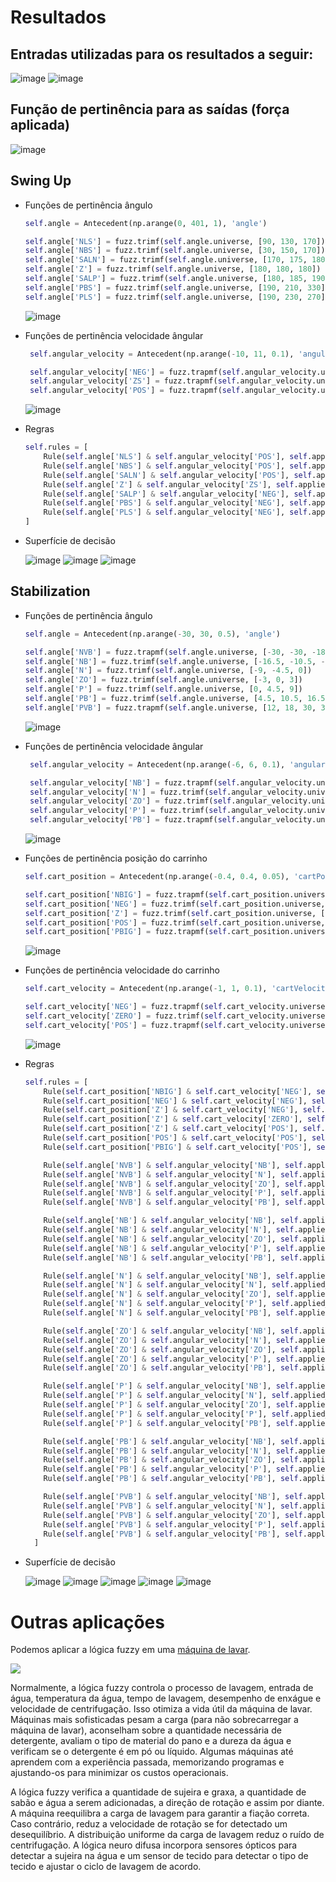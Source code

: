 # Resultados

## Entradas utilizadas para os resultados a seguir:

![image](https://user-images.githubusercontent.com/49571908/163293619-01ff7bb3-c3a5-46d0-abff-a41737dbe4bd.png)
![image](https://user-images.githubusercontent.com/49571908/163294851-f6dccced-16eb-44ac-af80-6ab9b3b83d9d.png)


## Função de pertinência para as saídas (força aplicada)

![image](https://user-images.githubusercontent.com/49571908/163292829-e6ae1425-4d77-4d5c-aff3-208f72adaee4.png)


## Swing Up

- Funções de pertinência ângulo
  ```python
  self.angle = Antecedent(np.arange(0, 401, 1), 'angle')

  self.angle['NLS'] = fuzz.trimf(self.angle.universe, [90, 130, 170])
  self.angle['NBS'] = fuzz.trimf(self.angle.universe, [30, 150, 170])
  self.angle['SALN'] = fuzz.trimf(self.angle.universe, [170, 175, 180])
  self.angle['Z'] = fuzz.trimf(self.angle.universe, [180, 180, 180])
  self.angle['SALP'] = fuzz.trimf(self.angle.universe, [180, 185, 190])
  self.angle['PBS'] = fuzz.trimf(self.angle.universe, [190, 210, 330])
  self.angle['PLS'] = fuzz.trimf(self.angle.universe, [190, 230, 270])
  ```
  
  ![image](https://user-images.githubusercontent.com/49571908/163292440-3e3546b2-c5ac-45e9-9178-40fe1fd37cc9.png)

  
 - Funções de pertinência velocidade ângular
   ```python
    self.angular_velocity = Antecedent(np.arange(-10, 11, 0.1), 'angularVelocity')

    self.angular_velocity['NEG'] = fuzz.trapmf(self.angular_velocity.universe, [-10, -10, -1, 0])
    self.angular_velocity['ZS'] = fuzz.trapmf(self.angular_velocity.universe, [-0.1, 0, 0, 0.1])
    self.angular_velocity['POS'] = fuzz.trapmf(self.angular_velocity.universe, [0, 1, 10, 10])
    ```
    
    ![image](https://user-images.githubusercontent.com/49571908/163292477-ccddb074-26e3-4667-ac39-090c8e4c085c.png)

    
  - Regras
    ```python
    self.rules = [
        Rule(self.angle['NLS'] & self.angular_velocity['POS'], self.applied_force['NB']),
        Rule(self.angle['NBS'] & self.angular_velocity['POS'], self.applied_force['Z']),
        Rule(self.angle['SALN'] & self.angular_velocity['POS'], self.applied_force['N']),
        Rule(self.angle['Z'] & self.angular_velocity['ZS'], self.applied_force['P']),
        Rule(self.angle['SALP'] & self.angular_velocity['NEG'], self.applied_force['P']),
        Rule(self.angle['PBS'] & self.angular_velocity['NEG'], self.applied_force['Z']),
        Rule(self.angle['PLS'] & self.angular_velocity['NEG'], self.applied_force['PB'])
    ]
    ```
    
   - Superfície de decisão
   
     ![image](https://user-images.githubusercontent.com/49571908/163293004-56110317-141f-4e30-9b5c-93941cdd7415.png)
     ![image](https://user-images.githubusercontent.com/49571908/163293051-c699610b-b266-458c-a4ba-0d2baf6a4e99.png)
     ![image](https://user-images.githubusercontent.com/49571908/163293077-e4e0e990-2780-415c-9431-3d460826746e.png)

   

  ## Stabilization

- Funções de pertinência ângulo
  ```python
  self.angle = Antecedent(np.arange(-30, 30, 0.5), 'angle')

  self.angle['NVB'] = fuzz.trapmf(self.angle.universe, [-30, -30, -18, -12])
  self.angle['NB'] = fuzz.trimf(self.angle.universe, [-16.5, -10.5, -4.5])
  self.angle['N'] = fuzz.trimf(self.angle.universe, [-9, -4.5, 0])
  self.angle['ZO'] = fuzz.trimf(self.angle.universe, [-3, 0, 3])
  self.angle['P'] = fuzz.trimf(self.angle.universe, [0, 4.5, 9])
  self.angle['PB'] = fuzz.trimf(self.angle.universe, [4.5, 10.5, 16.5])
  self.angle['PVB'] = fuzz.trapmf(self.angle.universe, [12, 18, 30, 30])
  ```
  
  ![image](https://user-images.githubusercontent.com/49571908/163294209-28f8b4d7-3273-4642-a026-d2bf950d5888.png)

  
 - Funções de pertinência velocidade ângular
   ```python
    self.angular_velocity = Antecedent(np.arange(-6, 6, 0.1), 'angularVelocity')

    self.angular_velocity['NB'] = fuzz.trapmf(self.angular_velocity.universe, [-6, -6, -4.2, -1.7])
    self.angular_velocity['N'] = fuzz.trimf(self.angular_velocity.universe, [-3.6, -1.7, 0])
    self.angular_velocity['ZO'] = fuzz.trimf(self.angular_velocity.universe, [-1.7, 0, 1.7])
    self.angular_velocity['P'] = fuzz.trimf(self.angular_velocity.universe, [0, 1.7, 3.6])
    self.angular_velocity['PB'] = fuzz.trapmf(self.angular_velocity.universe, [1.7, 4.2, 6, 6])
    ```
    
    ![image](https://user-images.githubusercontent.com/49571908/163294422-1198920a-f857-4556-a01d-9b102b1a9563.png)

  - Funções de pertinência posição do carrinho 
   
    ```python
    self.cart_position = Antecedent(np.arange(-0.4, 0.4, 0.05), 'cartPosition')

    self.cart_position['NBIG'] = fuzz.trapmf(self.cart_position.universe, [-0.4, -0.4, -0.3, -0.15])
    self.cart_position['NEG'] = fuzz.trimf(self.cart_position.universe, [-0.3, -0.15, 0])
    self.cart_position['Z'] = fuzz.trimf(self.cart_position.universe, [-0.15, 0, 0.15])
    self.cart_position['POS'] = fuzz.trimf(self.cart_position.universe, [0, 0.15, 0.3])
    self.cart_position['PBIG'] = fuzz.trapmf(self.cart_position.universe, [0.15, 0.3, 0.4, 0.4])
    ```
    
    ![image](https://user-images.githubusercontent.com/49571908/163294474-66fa1636-b694-4952-b597-7605b5d478f4.png)
    
  - Funções de pertinência velocidade do carrinho
   
    ```python
    self.cart_velocity = Antecedent(np.arange(-1, 1, 0.1), 'cartVelocity')

    self.cart_velocity['NEG'] = fuzz.trapmf(self.cart_velocity.universe, [-1, -1, -0.1, 0])
    self.cart_velocity['ZERO'] = fuzz.trimf(self.cart_velocity.universe, [-0.1, 0, 0.1])
    self.cart_velocity['POS'] = fuzz.trapmf(self.cart_velocity.universe, [0, 0.1, 1, 1])
    ```
    
    ![image](https://user-images.githubusercontent.com/49571908/163294537-f460365f-ff1d-46d3-9edf-564935593a04.png)
    
  - Regras
    ```python
    self.rules = [
        Rule(self.cart_position['NBIG'] & self.cart_velocity['NEG'], self.applied_force['PVVB']),
        Rule(self.cart_position['NEG'] & self.cart_velocity['NEG'], self.applied_force['PVB']),
        Rule(self.cart_position['Z'] & self.cart_velocity['NEG'], self.applied_force['PB']),
        Rule(self.cart_position['Z'] & self.cart_velocity['ZERO'], self.applied_force['Z']),
        Rule(self.cart_position['Z'] & self.cart_velocity['POS'], self.applied_force['NB']),
        Rule(self.cart_position['POS'] & self.cart_velocity['POS'], self.applied_force['NVB']),
        Rule(self.cart_position['PBIG'] & self.cart_velocity['POS'], self.applied_force['NVVB']),

        Rule(self.angle['NVB'] & self.angular_velocity['NB'], self.applied_force['NVVB']),
        Rule(self.angle['NVB'] & self.angular_velocity['N'], self.applied_force['NVVB']),
        Rule(self.angle['NVB'] & self.angular_velocity['ZO'], self.applied_force['NVB']),
        Rule(self.angle['NVB'] & self.angular_velocity['P'], self.applied_force['NB']),
        Rule(self.angle['NVB'] & self.angular_velocity['PB'], self.applied_force['N']),

        Rule(self.angle['NB'] & self.angular_velocity['NB'], self.applied_force['NVVB']),
        Rule(self.angle['NB'] & self.angular_velocity['N'], self.applied_force['NVB']),
        Rule(self.angle['NB'] & self.angular_velocity['ZO'], self.applied_force['NB']),
        Rule(self.angle['NB'] & self.angular_velocity['P'], self.applied_force['N']),
        Rule(self.angle['NB'] & self.angular_velocity['PB'], self.applied_force['Z']),

        Rule(self.angle['N'] & self.angular_velocity['NB'], self.applied_force['NVB']),
        Rule(self.angle['N'] & self.angular_velocity['N'], self.applied_force['NB']),
        Rule(self.angle['N'] & self.angular_velocity['ZO'], self.applied_force['N']),
        Rule(self.angle['N'] & self.angular_velocity['P'], self.applied_force['Z']),
        Rule(self.angle['N'] & self.angular_velocity['PB'], self.applied_force['P']),

        Rule(self.angle['ZO'] & self.angular_velocity['NB'], self.applied_force['NB']),
        Rule(self.angle['ZO'] & self.angular_velocity['N'], self.applied_force['N']),
        Rule(self.angle['ZO'] & self.angular_velocity['ZO'], self.applied_force['Z']),
        Rule(self.angle['ZO'] & self.angular_velocity['P'], self.applied_force['P']),
        Rule(self.angle['ZO'] & self.angular_velocity['PB'], self.applied_force['PB']),

        Rule(self.angle['P'] & self.angular_velocity['NB'], self.applied_force['N']),
        Rule(self.angle['P'] & self.angular_velocity['N'], self.applied_force['Z']),
        Rule(self.angle['P'] & self.angular_velocity['ZO'], self.applied_force['P']),
        Rule(self.angle['P'] & self.angular_velocity['P'], self.applied_force['PB']),
        Rule(self.angle['P'] & self.angular_velocity['PB'], self.applied_force['PVB']),

        Rule(self.angle['PB'] & self.angular_velocity['NB'], self.applied_force['Z']),
        Rule(self.angle['PB'] & self.angular_velocity['N'], self.applied_force['P']),
        Rule(self.angle['PB'] & self.angular_velocity['ZO'], self.applied_force['PB']),
        Rule(self.angle['PB'] & self.angular_velocity['P'], self.applied_force['PVB']),
        Rule(self.angle['PB'] & self.angular_velocity['PB'], self.applied_force['PVVB']),

        Rule(self.angle['PVB'] & self.angular_velocity['NB'], self.applied_force['P']),
        Rule(self.angle['PVB'] & self.angular_velocity['N'], self.applied_force['PB']),
        Rule(self.angle['PVB'] & self.angular_velocity['ZO'], self.applied_force['PVB']),
        Rule(self.angle['PVB'] & self.angular_velocity['P'], self.applied_force['PVVB']),
        Rule(self.angle['PVB'] & self.angular_velocity['PB'], self.applied_force['PVVB'])
      ]
    ```
    
   - Superfície de decisão
   
     ![image](https://user-images.githubusercontent.com/49571908/163294666-2383e573-c806-44ca-8d48-86340aeab883.png)
     ![image](https://user-images.githubusercontent.com/49571908/163294697-e26c1491-fbf9-40cd-80d8-c82b82520ebc.png)
     ![image](https://user-images.githubusercontent.com/49571908/163294721-7e6ac15f-c0bd-4463-9993-6675342f3a21.png)
     ![image](https://user-images.githubusercontent.com/49571908/163294744-cef24d7f-91cc-472e-bb9b-431711afddc6.png)
     ![image](https://user-images.githubusercontent.com/49571908/163294785-ad2bdf42-24a5-4cec-a187-6a4b357de9a0.png)


  # Outras aplicações
  
  Podemos aplicar a lógica fuzzy em uma [máquina de lavar](https://www.samsung.com/in/support/home-appliances/what-is-fuzzy-logic-in-a-washing-machine/#:~:text=The%20fuzzy%20logic%20checks%20for,if%20an%20imbalance%20is%20detected).
  
  ![](https://images.samsung.com/is/image/samsung/assets/in/support/home-appliances/what-is-fuzzy-logic-in-a-washing-machine/1.png?$ORIGIN_PNG$)
  
  Normalmente, a lógica fuzzy controla o processo de lavagem, entrada de água, temperatura da água, tempo de lavagem, desempenho de enxágue e velocidade de centrifugação. Isso otimiza a vida útil da máquina de lavar. Máquinas mais sofisticadas pesam a carga (para não sobrecarregar a máquina de lavar), aconselham sobre a quantidade necessária de detergente, avaliam o tipo de material do pano e a dureza da água e verificam se o detergente é em pó ou líquido. Algumas máquinas até aprendem com a experiência passada, memorizando programas e ajustando-os para minimizar os custos operacionais.
  
  A lógica fuzzy verifica a quantidade de sujeira e graxa, a quantidade de sabão e água a serem adicionadas, a direção de rotação e assim por diante. A máquina reequilibra a carga de lavagem para garantir a fiação correta. Caso contrário, reduz a velocidade de rotação se for detectado um desequilíbrio. A distribuição uniforme da carga de lavagem reduz o ruído de centrifugação. A lógica neuro difusa incorpora sensores ópticos para detectar a sujeira na água e um sensor de tecido para detectar o tipo de tecido e ajustar o ciclo de lavagem de acordo.
